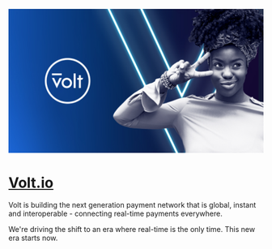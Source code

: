 [![Visit Volt.io](imagePreview.jpg)](https://www.volt.io)

# [Volt.io](https://www.volt.io)

Volt is building the next generation payment network that is global, instant and interoperable - connecting real-time payments everywhere.

We're driving the shift to an era where real-time is the only time. This new era starts now.

